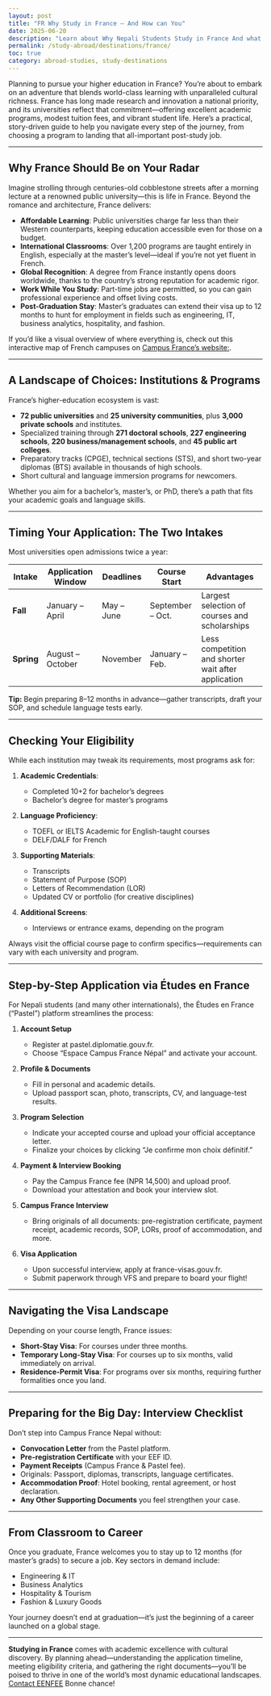 ```yaml
---
layout: post
title: "FR Why Study in France — And How can You"
date: 2025-06-20
description: "Learn about Why Nepali Students Study in France And what are the processes"
permalink: /study-abroad/destinations/france/
toc: true
category: abroad-studies, study-destinations
---
```


Planning to pursue your higher education in France? You’re about to embark on an adventure that blends world-class learning with unparalleled cultural richness. France has long made research and innovation a national priority, and its universities reflect that commitment—offering excellent academic programs, modest tuition fees, and vibrant student life. Here’s a practical, story-driven guide to help you navigate every step of the journey, from choosing a program to landing that all-important post-study job.

---

## Why France Should Be on Your Radar

Imagine strolling through centuries-old cobblestone streets after a morning lecture at a renowned public university—this is life in France. Beyond the romance and architecture, France delivers:

* **Affordable Learning**: Public universities charge far less than their Western counterparts, keeping education accessible even for those on a budget.
* **International Classrooms**: Over 1,200 programs are taught entirely in English, especially at the master’s level—ideal if you’re not yet fluent in French.
* **Global Recognition**: A degree from France instantly opens doors worldwide, thanks to the country’s strong reputation for academic rigor.
* **Work While You Study**: Part-time jobs are permitted, so you can gain professional experience and offset living costs.
* **Post-Graduation Stay**: Master’s graduates can extend their visa up to 12 months to hunt for employment in fields such as engineering, IT, business analytics, hospitality, and fashion.

If you’d like a visual overview of where everything is, check out this interactive map of French campuses on [Campus France’s website:](https://www.campusfrance.org/en/carte-de-france).

---

## A Landscape of Choices: Institutions & Programs

France’s higher-education ecosystem is vast:

* **72 public universities** and **25 university communities**, plus **3,000 private schools** and institutes.
* Specialized training through **271 doctoral schools**, **227 engineering schools**, **220 business/management schools**, and **45 public art colleges**.
* Preparatory tracks (CPGE), technical sections (STS), and short two-year diplomas (BTS) available in thousands of high schools.
* Short cultural and language immersion programs for newcomers.

Whether you aim for a bachelor’s, master’s, or PhD, there’s a path that fits your academic goals and language skills.

---

## Timing Your Application: The Two Intakes

Most universities open admissions twice a year:

| Intake     | Application Window | Deadlines  | Course Start     | Advantages                                          |
| ---------- | ------------------ | ---------- | ---------------- | --------------------------------------------------- |
| **Fall**   | January – April    | May – June | September – Oct. | Largest selection of courses and scholarships       |
| **Spring** | August – October   | November   | January – Feb.   | Less competition and shorter wait after application |

**Tip:** Begin preparing 8–12 months in advance—gather transcripts, draft your SOP, and schedule language tests early.

---

## Checking Your Eligibility

While each institution may tweak its requirements, most programs ask for:

1. **Academic Credentials**:

   * Completed 10+2 for bachelor’s degrees
   * Bachelor’s degree for master’s programs
2. **Language Proficiency**:

   * TOEFL or IELTS Academic for English-taught courses
   * DELF/DALF for French
3. **Supporting Materials**:

   * Transcripts
   * Statement of Purpose (SOP)
   * Letters of Recommendation (LOR)
   * Updated CV or portfolio (for creative disciplines)
4. **Additional Screens**:

   * Interviews or entrance exams, depending on the program

Always visit the official course page to confirm specifics—requirements can vary with each university and program.

---

## Step-by-Step Application via Études en France

For Nepali students (and many other internationals), the Études en France (“Pastel”) platform streamlines the process:

1. **Account Setup**

   * Register at pastel.diplomatie.gouv.fr.
   * Choose “Espace Campus France Népal” and activate your account.
2. **Profile & Documents**

   * Fill in personal and academic details.
   * Upload passport scan, photo, transcripts, CV, and language-test results.
3. **Program Selection**

   * Indicate your accepted course and upload your official acceptance letter.
   * Finalize your choices by clicking “Je confirme mon choix définitif.”
4. **Payment & Interview Booking**

   * Pay the Campus France fee (NPR 14,500) and upload proof.
   * Download your attestation and book your interview slot.
5. **Campus France Interview**

   * Bring originals of all documents: pre-registration certificate, payment receipt, academic records, SOP, LORs, proof of accommodation, and more.
6. **Visa Application**

   * Upon successful interview, apply at france-visas.gouv.fr.
   * Submit paperwork through VFS and prepare to board your flight!

---

## Navigating the Visa Landscape

Depending on your course length, France issues:

* **Short-Stay Visa**: For courses under three months.
* **Temporary Long-Stay Visa**: For courses up to six months, valid immediately on arrival.
* **Residence-Permit Visa**: For programs over six months, requiring further formalities once you land.

---

## Preparing for the Big Day: Interview Checklist

Don’t step into Campus France Nepal without:

* **Convocation Letter** from the Pastel platform.
* **Pre-registration Certificate** with your EEF ID.
* **Payment Receipts** (Campus France & Pastel fee).
* Originals: Passport, diplomas, transcripts, language certificates.
* **Accommodation Proof**: Hotel booking, rental agreement, or host declaration.
* **Any Other Supporting Documents** you feel strengthen your case.

---

## From Classroom to Career

Once you graduate, France welcomes you to stay up to 12 months (for master’s grads) to secure a job. Key sectors in demand include:

* Engineering & IT
* Business Analytics
* Hospitality & Tourism
* Fashion & Luxury Goods

Your journey doesn’t end at graduation—it’s just the beginning of a career launched on a global stage.

---

**Studying in France** comes with academic excellence with cultural discovery. By planning ahead—understanding the application timeline, meeting eligibility criteria, and gathering the right documents—you’ll be poised to thrive in one of the world’s most dynamic educational landscapes. [Contact EENFEE](https://eenfee.github.io/contact/) Bonne chance!

